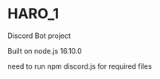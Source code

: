 # HARO_1
Discord Bot project

Built on node.js 16.10.0

need to run npm discord.js for required files
